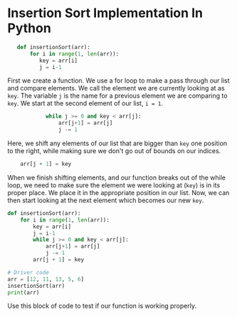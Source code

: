 # Insertion Sort Implementation In Python

```python
   def insertionSort(arr): 
       for i in range(1, len(arr)): 
          key = arr[i] 
          j = i-1
```

First we create a function. We use a for loop to make a pass through our list and compare elements. We call the element we are currently looking at as `key`. The variable `j` is the name for a previous element we are comparing to `key`. We start at the second element of our list, `i = 1`.

```python
            while j >= 0 and key < arr[j]: 
                arr[j+1] = arr[j] 
                j -= 1
```

Here, we shift any elements of our list that are bigger than `key` one position to the right, while making sure we don't go out of bounds on our indices.

```python
    arr[j + 1] = key
```

When we finish shifting elements, and our function breaks out of the while loop, we need to make sure the element we were looking at \(`key`\) is in its proper place. We place it in the appropriate position in our list. Now, we can then start looking at the next element which becomes our new `key`.

```python
def insertionSort(arr): 
    for i in range(1, len(arr)): 
        key = arr[i] 
        j = i-1
        while j >= 0 and key < arr[j]:
            arr[j+1] = arr[j]
            j -= 1
        arr[j + 1] = key

# Driver code            
arr = [12, 11, 13, 5, 6] 
insertionSort(arr) 
print(arr)
```

Use this block of code to test if our function is working properly.


